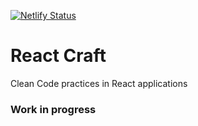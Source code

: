 [![Netlify Status](https://api.netlify.com/api/v1/badges/b69d4fdb-17ac-4320-9776-e1f09b8160bb/deploy-status)](https://app.netlify.com/sites/reactcraft/deploys)

# React Craft

Clean Code practices in React applications

### Work in progress
